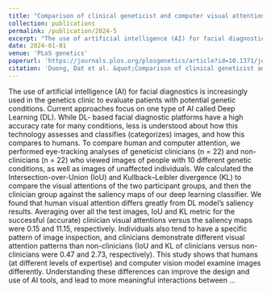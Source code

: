 ```yaml
---
title: "Comparison of clinical geneticist and computer visual attention in assessing genetic conditions"
collection: publications
permalink: /publication/2024-5
excerpt: "The use of artificial intelligence (AI) for facial diagnostics is increasingly used in the genetics clinic to evaluate patients with potential genetic conditions. Current approaches focus on one type of AI called Deep Learning (DL). While DL- based facial diagnostic platforms have a high accuracy rate for many conditions, less is understood about how this technology assesses and classifies (categorizes) images, and how this compares to humans. To compare human and computer attention, we performed eye-tracking analyses of geneticist clinicians (n = 22) and non-clinicians (n = 22) who viewed images of people with 10 different genetic conditions, as well as images of unaffected individuals [...]"
date: 2024-01-01
venue: 'PLoS genetics'
paperurl: 'https://journals.plos.org/plosgenetics/article?id=10.1371/journal.pgen.1011168'
citation: 'Duong, Dat et al. &quot;Comparison of clinical geneticist and computer visual attention in assessing genetic conditions.&quot; PLoS genetics. Public Library of Science, 2024'
---
```

The use of artificial intelligence (AI) for facial diagnostics is increasingly used in the genetics clinic to evaluate patients with potential genetic conditions. Current approaches focus on one type of AI called Deep Learning (DL). While DL- based facial diagnostic platforms have a high accuracy rate for many conditions, less is understood about how this technology assesses and classifies (categorizes) images, and how this compares to humans. To compare human and computer attention, we performed eye-tracking analyses of geneticist clinicians (n = 22) and non-clinicians (n = 22) who viewed images of people with 10 different genetic conditions, as well as images of unaffected individuals. We calculated the Intersection-over-Union (IoU) and Kullback–Leibler divergence (KL) to compare the visual attentions of the two participant groups, and then the clinician group against the saliency maps of our deep learning classifier. We found that human visual attention differs greatly from DL model’s saliency results. Averaging over all the test images, IoU and KL metric for the successful (accurate) clinician visual attentions versus the saliency maps were 0.15 and 11.15, respectively. Individuals also tend to have a specific pattern of image inspection, and clinicians demonstrate different visual attention patterns than non-clinicians (IoU and KL of clinicians versus non-clinicians were 0.47 and 2.73, respectively). This study shows that humans (at different levels of expertise) and computer vision model examine images differently. Understanding these differences can improve the design and use of AI tools, and lead to more meaningful interactions between ...
